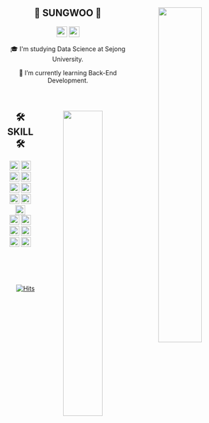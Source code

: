 <div align="center">
  
  <img align="right" style="width:44%" src="https://github-readme-stats.vercel.app/api?username=zosungwoo&rank_icon=github"/>

  ## 👋 SUNGWOO 👋 
  <a href="https://velog.io/@zosungwoo"><img src="https://img.shields.io/badge/-TechBlog-20C997?style=flat-square&logo=Velog&logoColor=white&" height="24"/></a>
  <a href="https://notion.so"><img src="https://img.shields.io/badge/-Portfolio-000000?style=flat-square&logo=Notion&logoColor=white" height="24"/></a>

  🎓 I'm studying Data Science at Sejong University.
  
  🌱 I’m currently learning Back-End Development.
  
  <br>
  
</div>

<div align="center">
  
  <img align="right" style="width:42%" src="http://mazassumnida.wtf/api/v2/generate_badge?boj=seouk812"/>
  
  ## 🛠 SKILL 🛠
  <img src="https://img.shields.io/badge/-JAVA-007396?style=flat-square&logo=java&logoColor=white" height="22">
  <img src="https://img.shields.io/badge/-Spring%20Boot-6DB33F?style=flat-square&logo=springboot&logoColor=white" height="22"/> 
  <img src="https://img.shields.io/badge/-Maven-C71A36?style=flat-square&logo=apachemaven&logoColor=white" height="22"/>
  <img src="https://img.shields.io/badge/-Gradle-02303A?style=flat-square&logo=gradle" height="22"/>
  <br>
  <img src="https://img.shields.io/badge/Python-3776AB?style=flat-square&logo=python&logoColor=white" height="22"/>
  <img src="https://img.shields.io/badge/-HTML-E34F26?style=flat-square&logo=html5&logoColor=white" height="22"/>
  <img src="https://img.shields.io/badge/-CSS-1572B6?style=flat-square&logo=&logoColor=white" height="22"/>
  <img src="https://img.shields.io/badge/-JS-F7DF1E?style=flat-square&logo=javascript&logoColor=black" height="22"/>
  <img src="https://img.shields.io/badge/jQuery-0769AD?style=flat-square&logo=jquery&logoColor=white" height="22"/>
  <br>
  <img src="https://img.shields.io/badge/MySQL-4479A1?style=flat-square&logo=mysql&logoColor=white" height="22"/>
  <img src="https://img.shields.io/badge/PostgreSQL-4169E1?style=flat-square&logo=postgresql&logoColor=white" height="22"/>
  <br>
  <img src="https://img.shields.io/badge/-IntelliJ-000000?style=flat-square&logo=intellijidea&logoColor=white" height="22"/>
  <img src="https://img.shields.io/badge/-VS%20Code-007ACC?style=flat-square&logo=visualstudiocode&logoColor=white" height="22"/>
  <img src="https://img.shields.io/badge/AWS-232F3E?style=flat-square&logo=amazonaws&logoColor=white" height="22"/> 
  <img src="https://img.shields.io/badge/Linux-FCC624?style=flat-square&logo=linux&logoColor=black" height="22"/> 
  <br>
</div>

<br>
<br>
<br>
<br>


<div align="right">
  
[![Hits](https://hits.seeyoufarm.com/api/count/incr/badge.svg?url=https%3A%2F%2Fgithub.com%2Fzosungwoo&count_bg=%2379C83D&title_bg=%23555555&icon=&icon_color=%23E7E7E7&title=hits&edge_flat=false)](https://github.com/zosungwoo) 

</div>
